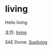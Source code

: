 living
======

Hello living

主页: [living](http://supgeek-rod.github.io/living)

SAE Dome: [Supliving](http://supliving.sinaapp.com)

